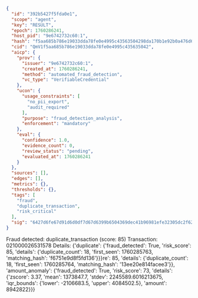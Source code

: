```json
{
  "id": "392b5427f5fda0e1",
  "scope": "agent",
  "key": "RESULT",
  "epoch": 1760286241,
  "host_pid": "9e6742732c60:1",
  "hash": "f5aa685b786e19033dda78fe0e4995c43563504298da170b1e92b0a476d6fba2",
  "cid": "QmV1f5aa685b786e19033dda78fe0e4995c435635042",
  "aicp": {
    "prov": {
      "issuer": "9e6742732c60:1",
      "created_at": 1760286241,
      "method": "automated_fraud_detection",
      "vc_type": "VerifiableCredential"
    },
    "ucon": {
      "usage_constraints": [
        "no_pii_export",
        "audit_required"
      ],
      "purpose": "fraud_detection_analysis",
      "enforcement": "mandatory"
    },
    "eval": {
      "confidence": 1.0,
      "evidence_count": 0,
      "review_status": "pending",
      "evaluated_at": 1760286241
    }
  },
  "sources": [],
  "edges": [],
  "metrics": {},
  "thresholds": {},
  "tags": [
    "fraud",
    "duplicate_transaction",
    "risk_critical"
  ],
  "sig": "6427d6fe67d91d6d0df7d67d6399b6504369dec41b96981efe32305dc2f6216a"
}
```

Fraud detected: duplicate_transaction (score: 85)
Transaction: 021000026531578
Details: {'duplicate': {'fraud_detected': True, 'risk_score': 85, 'details': {'duplicate_count': 18, 'first_seen': 1760285763, 'matching_hash': 'f6751e9d8f5fd136'}}}re': 85, 'details': {'duplicate_count': 18, 'first_seen': 1760285764, 'matching_hash': '13ee20e814facee3'}}, 'amount_anomaly': {'fraud_detected': True, 'risk_score': 73, 'details': {'zscore': 3.37, 'mean': 1373847.7, 'stdev': 2245589.6016213675, 'iqr_bounds': {'lower': -2106683.5, 'upper': 4084502.5}, 'amount': 8942822}}}